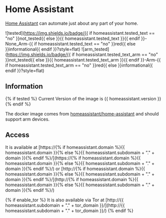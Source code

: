 # Home Assistant

[Home Assistant](https://www.home-assistant.io/) can automate just about any part of your home.

![tested](https://img.shields.io/badge/{{ if homeassistant.tested_text == "no" }}not_tested{{ else }}{{ homeassistant.tested_text }}{{ endif }}-None_Arm-{{ if homeassistant.tested_text == "no" }}red{{ else }}informational{{ endif }}?style=flat)
![arm_tested](https://img.shields.io/badge/{{ if homeassistant.tested_text_arm == "no" }}not_tested{{ else }}{{ homeassistant.tested_text_arm }}{{ endif }}-Arm-{{ if homeassistant.tested_text_arm == "no" }}red{{ else }}informational{{ endif }}?style=flat)

## Information

{% if tested %}
Current Version of the image is {{ homeassistant.version }}
{% endif %}

The docker image comes from [homeassistant/home-assistant](https://hub.docker.com/r/homeassistant/home-assistant) and should support arm devices.

## Access

It is available at [https://{% if homeassistant.domain %}{{ homeassistant.domain }}{% else %}{{ homeassistant.subdomain + "." + domain }}{% endif %}/](https://{% if homeassistant.domain %}{{ homeassistant.domain }}{% else %}{{ homeassistant.subdomain + "." + domain }}{% endif %}/) or [http://{% if homeassistant.domain %}{{ homeassistant.domain }}{% else %}{{ homeassistant.subdomain + "." + domain }}{% endif %}/](http://{% if homeassistant.domain %}{{ homeassistant.domain }}{% else %}{{ homeassistant.subdomain + "." + domain }}{% endif %}/)

{% if enable_tor %}
It is also available via Tor at [http://{{ homeassistant.subdomain + "." + tor_domain }}/](http://{{ homeassistant.subdomain + "." + tor_domain }}/)
{% endif %}

